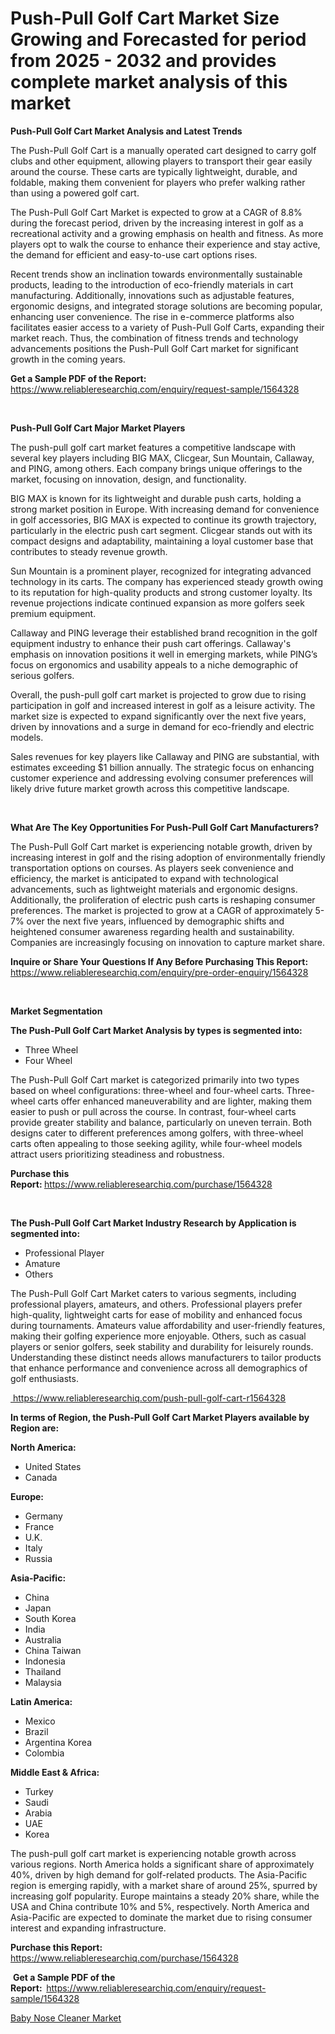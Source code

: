 <p><h1>Push-Pull Golf Cart Market Size Growing and Forecasted for period from 2025 - 2032 and provides complete market analysis of this market</h1></p><p><strong>Push-Pull Golf Cart Market Analysis and Latest Trends</strong></p>
<p><p>The Push-Pull Golf Cart is a manually operated cart designed to carry golf clubs and other equipment, allowing players to transport their gear easily around the course. These carts are typically lightweight, durable, and foldable, making them convenient for players who prefer walking rather than using a powered golf cart.</p><p>The Push-Pull Golf Cart Market is expected to grow at a CAGR of 8.8% during the forecast period, driven by the increasing interest in golf as a recreational activity and a growing emphasis on health and fitness. As more players opt to walk the course to enhance their experience and stay active, the demand for efficient and easy-to-use cart options rises. </p><p>Recent trends show an inclination towards environmentally sustainable products, leading to the introduction of eco-friendly materials in cart manufacturing. Additionally, innovations such as adjustable features, ergonomic designs, and integrated storage solutions are becoming popular, enhancing user convenience. The rise in e-commerce platforms also facilitates easier access to a variety of Push-Pull Golf Carts, expanding their market reach. Thus, the combination of fitness trends and technology advancements positions the Push-Pull Golf Cart market for significant growth in the coming years.</p></p>
<p><strong>Get a Sample PDF of the Report:&nbsp;</strong> <a href="https://www.reliableresearchiq.com/enquiry/request-sample/1564328?utm_campaign=1877&utm_medium=2&utm_source=Github&utm_content=ia&utm_term=09022025&utm_id=push-pull-golf-cart">https://www.reliableresearchiq.com/enquiry/request-sample/1564328</a></p>
<p>&nbsp;</p>
<p><strong>Push-Pull Golf Cart Major Market Players</strong></p>
<p><p>The push-pull golf cart market features a competitive landscape with several key players including BIG MAX, Clicgear, Sun Mountain, Callaway, and PING, among others. Each company brings unique offerings to the market, focusing on innovation, design, and functionality.</p><p>BIG MAX is known for its lightweight and durable push carts, holding a strong market position in Europe. With increasing demand for convenience in golf accessories, BIG MAX is expected to continue its growth trajectory, particularly in the electric push cart segment. Clicgear stands out with its compact designs and adaptability, maintaining a loyal customer base that contributes to steady revenue growth.</p><p>Sun Mountain is a prominent player, recognized for integrating advanced technology in its carts. The company has experienced steady growth owing to its reputation for high-quality products and strong customer loyalty. Its revenue projections indicate continued expansion as more golfers seek premium equipment.</p><p>Callaway and PING leverage their established brand recognition in the golf equipment industry to enhance their push cart offerings. Callaway's emphasis on innovation positions it well in emerging markets, while PING’s focus on ergonomics and usability appeals to a niche demographic of serious golfers.</p><p>Overall, the push-pull golf cart market is projected to grow due to rising participation in golf and increased interest in golf as a leisure activity. The market size is expected to expand significantly over the next five years, driven by innovations and a surge in demand for eco-friendly and electric models.</p><p>Sales revenues for key players like Callaway and PING are substantial, with estimates exceeding $1 billion annually. The strategic focus on enhancing customer experience and addressing evolving consumer preferences will likely drive future market growth across this competitive landscape.</p></p>
<p>&nbsp;</p>
<p><strong>What Are The Key Opportunities For Push-Pull Golf Cart Manufacturers?</strong></p>
<p><p>The Push-Pull Golf Cart market is experiencing notable growth, driven by increasing interest in golf and the rising adoption of environmentally friendly transportation options on courses. As players seek convenience and efficiency, the market is anticipated to expand with technological advancements, such as lightweight materials and ergonomic designs. Additionally, the proliferation of electric push carts is reshaping consumer preferences. The market is projected to grow at a CAGR of approximately 5-7% over the next five years, influenced by demographic shifts and heightened consumer awareness regarding health and sustainability. Companies are increasingly focusing on innovation to capture market share.</p></p>
<p><strong>Inquire or Share Your Questions If Any Before Purchasing This Report:</strong> <a href="https://www.reliableresearchiq.com/enquiry/pre-order-enquiry/1564328?utm_campaign=1877&utm_medium=2&utm_source=Github&utm_content=ia&utm_term=09022025&utm_id=push-pull-golf-cart">https://www.reliableresearchiq.com/enquiry/pre-order-enquiry/1564328</a></p>
<p>&nbsp;</p>
<p><strong>Market Segmentation</strong></p>
<p><strong>The Push-Pull Golf Cart Market Analysis by types is segmented into:</strong></p>
<p><ul><li>Three Wheel</li><li>Four Wheel</li></ul></p>
<p><p>The Push-Pull Golf Cart market is categorized primarily into two types based on wheel configurations: three-wheel and four-wheel carts. Three-wheel carts offer enhanced maneuverability and are lighter, making them easier to push or pull across the course. In contrast, four-wheel carts provide greater stability and balance, particularly on uneven terrain. Both designs cater to different preferences among golfers, with three-wheel carts often appealing to those seeking agility, while four-wheel models attract users prioritizing steadiness and robustness.</p></p>
<p><strong>Purchase this Report:&nbsp;</strong><a href="https://www.reliableresearchiq.com/purchase/1564328?utm_campaign=1877&utm_medium=2&utm_source=Github&utm_content=ia&utm_term=09022025&utm_id=push-pull-golf-cart">https://www.reliableresearchiq.com/purchase/1564328</a></p>
<p>&nbsp;</p>
<p><strong>The Push-Pull Golf Cart Market Industry Research by Application is segmented into:</strong></p>
<p><ul><li>Professional Player</li><li>Amature</li><li>Others</li></ul></p>
<p><p>The Push-Pull Golf Cart Market caters to various segments, including professional players, amateurs, and others. Professional players prefer high-quality, lightweight carts for ease of mobility and enhanced focus during tournaments. Amateurs value affordability and user-friendly features, making their golfing experience more enjoyable. Others, such as casual players or senior golfers, seek stability and durability for leisurely rounds. Understanding these distinct needs allows manufacturers to tailor products that enhance performance and convenience across all demographics of golf enthusiasts.</p></p>
<p><a href="https://www.reliableresearchiq.com/push-pull-golf-cart-r1564328?utm_campaign=1877&utm_medium=2&utm_source=Github&utm_content=ia&utm_term=09022025&utm_id=push-pull-golf-cart">&nbsp;https://www.reliableresearchiq.com/push-pull-golf-cart-r1564328</a></p>
<p><strong>In terms of Region, the Push-Pull Golf Cart Market Players available by Region are:</strong></p>
<p>
    <p> <strong> North America: </strong>
        <ul>
            <li>United States</li>
            <li>Canada</li>
        </ul>
        </p> 
    <p> <strong> Europe: </strong>
        <ul>
            <li>Germany</li>
            <li>France</li>
            <li>U.K.</li>
            <li>Italy</li>
            <li>Russia</li>
        </ul>
        </p> 
    <p> <strong> Asia-Pacific: </strong>
        <ul>
            <li>China</li>
            <li>Japan</li>
            <li>South Korea</li>
            <li>India</li>
            <li>Australia</li>
            <li>China Taiwan</li>
            <li>Indonesia</li>
            <li>Thailand</li>
            <li>Malaysia</li>
        </ul>
        </p> 
    <p> <strong> Latin America: </strong>
        <ul>
            <li>Mexico</li>
            <li>Brazil</li>
            <li>Argentina Korea</li>
            <li>Colombia</li>
        </ul>
        </p> 
    <p> <strong> Middle East & Africa: </strong>
        <ul>
            <li>Turkey</li>
            <li>Saudi</li>
            <li>Arabia</li>
            <li>UAE</li>
            <li>Korea</li>
        </ul>
    </p>
    </p>
<p><p>The push-pull golf cart market is experiencing notable growth across various regions. North America holds a significant share of approximately 40%, driven by high demand for golf-related products. The Asia-Pacific region is emerging rapidly, with a market share of around 25%, spurred by increasing golf popularity. Europe maintains a steady 20% share, while the USA and China contribute 10% and 5%, respectively. North America and Asia-Pacific are expected to dominate the market due to rising consumer interest and expanding infrastructure.</p></p>
<p><strong>Purchase this Report: </strong><a href="https://www.reliableresearchiq.com/purchase/1564328?utm_campaign=1877&utm_medium=2&utm_source=Github&utm_content=ia&utm_term=09022025&utm_id=push-pull-golf-cart">https://www.reliableresearchiq.com/purchase/1564328</a></p>
<p>&nbsp;<strong>Get a Sample PDF of the Report:&nbsp;&nbsp;</strong><a href="https://www.reliableresearchiq.com/enquiry/request-sample/1564328?utm_campaign=1877&utm_medium=2&utm_source=Github&utm_content=ia&utm_term=09022025&utm_id=push-pull-golf-cart">https://www.reliableresearchiq.com/enquiry/request-sample/1564328</a></p>
<p><strong></strong></p>
<p><p><a href="https://github.com/tapandtarxo/Market-Research-Report-List-1/blob/main/baby-nose-cleaner-market.md?utm_campaign=1877&utm_medium=2&utm_source=Github&utm_content=ia&utm_term=09022025&utm_id=push-pull-golf-cart">Baby Nose Cleaner Market</a></p></p>